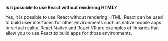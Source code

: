**Is it possible to use React without rendering HTML?**

Yes, it is possible to use React without rendering HTML. React can be used to build user interfaces for other environments such as native mobile apps or virtual reality. React Native and React VR are examples of libraries that allow you to use React to build apps for those environments.